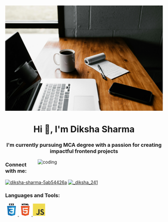 ![logo](https://github.com/Diksha810/Diksha810/blob/main/pexels-andrew-2312369.jpg)
<h1 align="center">Hi 👋, I'm Diksha Sharma</h1>
<h3 align="center">I'm currently pursuing MCA degree with a passion for creating impactful frontend projects</h3>
<img align="right" alt="coding" width="400px" src="https://media.giphy.com/media/YnS7j9pwnECXLMrI4t/giphy.gif">

<h3 align="left">Connect with me:</h3>
<p align="left">
<a href="https://linkedin.com/in/diksha-sharma-5ab54426a" target="blank"><img align="center" src="https://raw.githubusercontent.com/rahuldkjain/github-profile-readme-generator/master/src/images/icons/Social/linked-in-alt.svg" alt="diksha-sharma-5ab54426a" height="30" width="40" /></a>
<a href="https://instagram.com/_diksha_241" target="blank"><img align="center" src="https://raw.githubusercontent.com/rahuldkjain/github-profile-readme-generator/master/src/images/icons/Social/instagram.svg" alt="_diksha_241" height="30" width="40" /></a>
</p>

<h3 align="left">Languages and Tools:</h3>
<p align="left"> <a href="https://www.w3schools.com/css/" target="_blank" rel="noreferrer"> <img src="https://raw.githubusercontent.com/devicons/devicon/master/icons/css3/css3-original-wordmark.svg" alt="css3" width="40" height="40"/> </a> <a href="https://www.w3.org/html/" target="_blank" rel="noreferrer"> <img src="https://raw.githubusercontent.com/devicons/devicon/master/icons/html5/html5-original-wordmark.svg" alt="html5" width="40" height="40"/> </a> <a href="https://developer.mozilla.org/en-US/docs/Web/JavaScript" target="_blank" rel="noreferrer"> <img src="https://raw.githubusercontent.com/devicons/devicon/master/icons/javascript/javascript-original.svg" alt="javascript" width="40" height="40"/> </a> </p>
